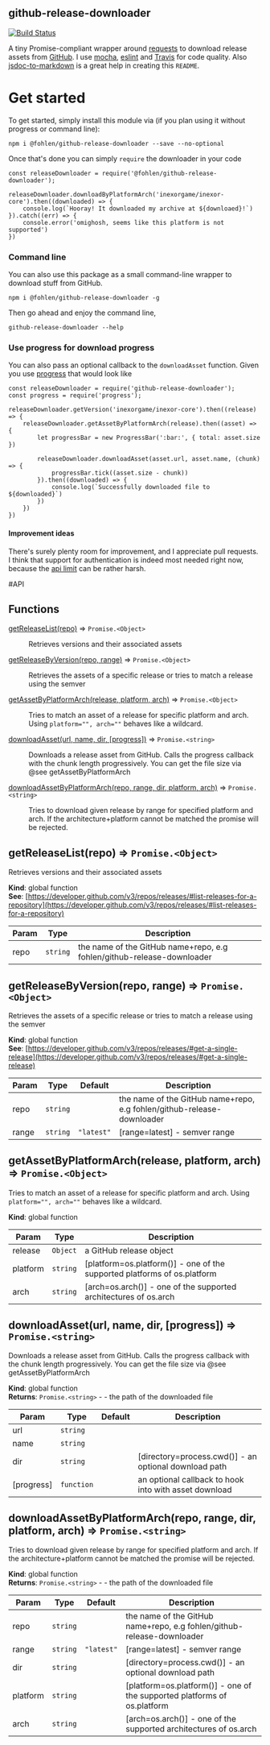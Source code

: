 github-release-downloader
-------------------------

[![Build Status](https://travis-ci.org/Fohlen/github-release-downloader.svg?branch=master)](https://travis-ci.org/Fohlen/github-release-downloader)

A tiny Promise-compliant wrapper around [requests](https://github.com/request/request) to download release assets from [GitHub](https://github.com).
I use [mocha](https://mochajs.org/), [eslint](https://eslint.org/) and [Travis](https://travis-ci.org/) for code quality. Also [jsdoc-to-markdown](https://www.npmjs.com/package/jsdoc-to-markdown) is a great help in creating this `README`.

# Get started
To get started, simply install this module via (if you plan using it without progress or command line):
```
npm i @fohlen/github-release-downloader --save --no-optional
```

Once that's done you can simply `require` the downloader in your code
```
const releaseDownloader = require('@fohlen/github-release-downloader');

releaseDownloader.downloadByPlatformArch('inexorgame/inexor-core').then((downloaded) => {
    console.log(`Hooray! It downloaded my archive at ${downloaed}!`)
}).catch((err) => {
    console.error('omighosh, seems like this platform is not supported')
})
```

### Command line
You can also use this package as a small command-line wrapper to download stuff from GitHub.
```
npm i @fohlen/github-release-downloader -g
```

Then go ahead and enjoy the command line,
```
github-release-downloader --help
```

### Use progress for download progress
You can also pass an optional callback to the `downloadAsset` function.
Given you use [progress](https://github.com/visionmedia/node-progress#readme) that would look like
```
const releaseDownloader = require('github-release-downloader');
const progress = require('progress');

releaseDownloader.getVersion('inexorgame/inexor-core').then((release) => {
    releaseDownloader.getAssetByPlatformArch(release).then((asset) => {
        let progressBar = new ProgressBar(':bar:', { total: asset.size })
        
        releaseDownloader.downloadAsset(asset.url, asset.name, (chunk) => {
            progressBar.tick((asset.size - chunk))
        }).then((downloaded) => {
            console.log(`Successfully downloaded file to ${downloaded}`)
        })
    })
})
```

#### Improvement ideas
There's surely plenty room for improvement, and I appreciate pull requests.
I think that support for authentication is indeed most needed right now, because the [api limit](https://developer.github.com/v3/rate_limit/) can be rather harsh.

#API
## Functions

<dl>
<dt><a href="#getReleaseList">getReleaseList(repo)</a> ⇒ <code>Promise.&lt;Object&gt;</code></dt>
<dd><p>Retrieves versions and their associated assets</p>
</dd>
<dt><a href="#getReleaseByVersion">getReleaseByVersion(repo, range)</a> ⇒ <code>Promise.&lt;Object&gt;</code></dt>
<dd><p>Retrieves the assets of a specific release or tries to match a release using the semver</p>
</dd>
<dt><a href="#getAssetByPlatformArch">getAssetByPlatformArch(release, platform, arch)</a> ⇒ <code>Promise.&lt;Object&gt;</code></dt>
<dd><p>Tries to match an asset of a release for specific platform and arch.
Using <code>platform=&quot;&quot;, arch=&quot;&quot;</code> behaves like a wildcard.</p>
</dd>
<dt><a href="#downloadAsset">downloadAsset(url, name, dir, [progress])</a> ⇒ <code>Promise.&lt;string&gt;</code></dt>
<dd><p>Downloads a release asset from GitHub.
Calls the progress callback with the chunk length progressively. You can get the file size via @see getAssetByPlatformArch</p>
</dd>
<dt><a href="#downloadAssetByPlatformArch">downloadAssetByPlatformArch(repo, range, dir, platform, arch)</a> ⇒ <code>Promise.&lt;string&gt;</code></dt>
<dd><p>Tries to download given release by range for specified platform and arch.
If the architecture+platform cannot be matched the promise will be rejected.</p>
</dd>
</dl>

<a name="getReleaseList"></a>

## getReleaseList(repo) ⇒ <code>Promise.&lt;Object&gt;</code>
Retrieves versions and their associated assets

**Kind**: global function  
**See**: [https://developer.github.com/v3/repos/releases/#list-releases-for-a-repository](https://developer.github.com/v3/repos/releases/#list-releases-for-a-repository)  

| Param | Type | Description |
| --- | --- | --- |
| repo | <code>string</code> | the name of the GitHub name+repo, e.g fohlen/github-release-downloader |

<a name="getReleaseByVersion"></a>

## getReleaseByVersion(repo, range) ⇒ <code>Promise.&lt;Object&gt;</code>
Retrieves the assets of a specific release or tries to match a release using the semver

**Kind**: global function  
**See**: [https://developer.github.com/v3/repos/releases/#get-a-single-release](https://developer.github.com/v3/repos/releases/#get-a-single-release)  

| Param | Type | Default | Description |
| --- | --- | --- | --- |
| repo | <code>string</code> |  | the name of the GitHub name+repo, e.g fohlen/github-release-downloader |
| range | <code>string</code> | <code>&quot;latest&quot;</code> | [range=latest] - semver range |

<a name="getAssetByPlatformArch"></a>

## getAssetByPlatformArch(release, platform, arch) ⇒ <code>Promise.&lt;Object&gt;</code>
Tries to match an asset of a release for specific platform and arch.
Using `platform="", arch=""` behaves like a wildcard.

**Kind**: global function  

| Param | Type | Description |
| --- | --- | --- |
| release | <code>Object</code> | a GitHub release object |
| platform | <code>string</code> | [platform=os.platform()] - one of the supported platforms of os.platform |
| arch | <code>string</code> | [arch=os.arch()] - one of the supported architectures of os.arch |

<a name="downloadAsset"></a>

## downloadAsset(url, name, dir, [progress]) ⇒ <code>Promise.&lt;string&gt;</code>
Downloads a release asset from GitHub.
Calls the progress callback with the chunk length progressively. You can get the file size via @see getAssetByPlatformArch

**Kind**: global function  
**Returns**: <code>Promise.&lt;string&gt;</code> - - the path of the downloaded file  

| Param | Type | Default | Description |
| --- | --- | --- | --- |
| url | <code>string</code> |  |  |
| name | <code>string</code> |  |  |
| dir | <code>string</code> |  | [directory=process.cwd()] - an optional download path |
| [progress] | <code>function</code> | <code></code> | an optional callback to hook into with asset download |

<a name="downloadAssetByPlatformArch"></a>

## downloadAssetByPlatformArch(repo, range, dir, platform, arch) ⇒ <code>Promise.&lt;string&gt;</code>
Tries to download given release by range for specified platform and arch.
If the architecture+platform cannot be matched the promise will be rejected.

**Kind**: global function  
**Returns**: <code>Promise.&lt;string&gt;</code> - - the path of the downloaded file  

| Param | Type | Default | Description |
| --- | --- | --- | --- |
| repo | <code>string</code> |  | the name of the GitHub name+repo, e.g fohlen/github-release-downloader |
| range | <code>string</code> | <code>&quot;latest&quot;</code> | [range=latest] - semver range |
| dir | <code>string</code> |  | [directory=process.cwd()] - an optional download path |
| platform | <code>string</code> |  | [platform=os.platform()] - one of the supported platforms of os.platform |
| arch | <code>string</code> |  | [arch=os.arch()] - one of the supported architectures of os.arch |

